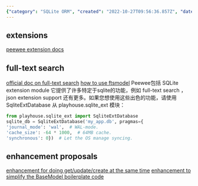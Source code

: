 ```yaml
---
{"category": "SQLite ORM", "created": "2022-10-27T09:56:36.857Z", "date": "2022-10-27 09:56:36", "description": "Peewee is an SQLite ORM that offers advanced features like full-text search and JSON support. It also proposes enhancements for get/update/create actions and aims to simplify BaseModel boilerplate code, making it a powerful tool for database operations.", "modified": "2022-10-27T10:30:30.567Z", "tags": ["Peewee", "SQLite ORM", "Full-text search", "JSON support", "Get/update/create actions", "BaseModel boilerplate code", "Enhancements"], "title": "peewee related notes"}
---
```

## extensions
[peewee extension docs](https://www.osgeo.cn/peewee/peewee/sqlite_ext.html#sqlite-ext)
## full-text search
[official doc on full-text search](https://peewee-orm.com/blog/using-sqlite-full-text-search-with-python/)
[how to use ftsmodel](https://www.osgeo.cn/peewee/peewee/sqlite_ext.html#FTSModel)
Peewee包括 SQLite extension module 它提供了许多特定于sqlite的功能，例如 full-text search ， json extension support 还有更多。如果您想使用这些出色的功能，请使用 SqliteExtDatabase 从 playhouse.sqlite_ext 模块：
```python
from playhouse.sqlite_ext import SqliteExtDatabase
sqlite_db = SqliteExtDatabase('my_app.db', pragmas={
'journal_mode': 'wal',  # WAL-mode.
'cache_size': -64 * 1000,  # 64MB cache.
'synchronous': 0})  # Let the OS manage syncing.
```
## enhancement proposals
[enhancement for doing get/update/create at the same time](https://github.com/coleifer/peewee/issues/2639)
[enhancement to simplify the BaseModel boilerplate code ](https://github.com/coleifer/peewee/issues/2637)